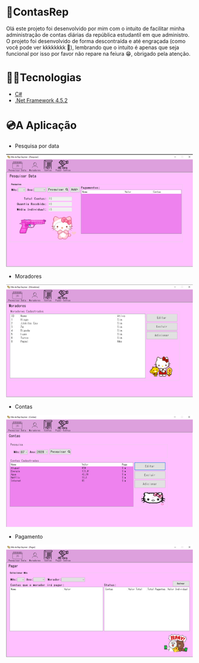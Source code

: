 # 🧾ContasRep

Olá este projeto foi desenvolvido por mim com o intuito de facilitar minha administração de contas diárias da república estudantil em que administro. O projeto foi desenvolvido de forma descontraída e até engraçada (como você pode ver kkkkkkkk 🤭), lembrando que o intuito 
é apenas que seja funcional por isso por favor não repare na feiura 😁, obrigado pela atenção.

# 👨‍💻Tecnologias 

* <a href="https://docs.microsoft.com/pt-br/dotnet/csharp/">C#<a/>
* <a href="https://dotnet.microsoft.com/download/dotnet-framework/net452">.Net Framework 4.5.2<a/>

# 💿A Aplicação

* Pesquisa por data
<img src="/presentation/Pesquisa.png">

* Moradores
<img src="/presentation/Moradores.png">

* Contas
<img src="/presentation/Contas.png">

* Pagamento
<img src="/presentation/Pagamento.png">
